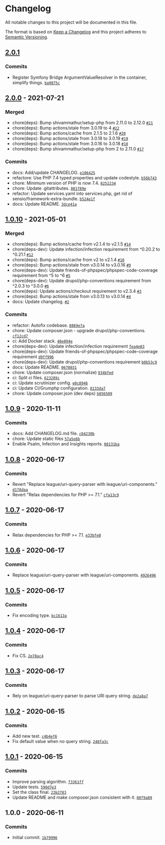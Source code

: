 # Changelog

All notable changes to this project will be documented in this file.

The format is based on [Keep a Changelog](https://keepachangelog.com/en/1.0.0/)
and this project adheres to [Semantic Versioning](https://semver.org/spec/v2.0.0.html).

## [2.0.1](https://github.com/loophp/unaltered-psr-http-message-bridge-bundle/compare/2.0.0...2.0.1)

### Commits

- Register Symfony Bridge ArgumentValueResolver in the container, simplify things. [`ba9875c`](https://github.com/loophp/unaltered-psr-http-message-bridge-bundle/commit/ba9875ce252a8dfe9c463fdcef2bf53b660e6de1)

## [2.0.0](https://github.com/loophp/unaltered-psr-http-message-bridge-bundle/compare/1.0.10...2.0.0) - 2021-07-21

### Merged

- chore(deps): Bump shivammathur/setup-php from 2.11.0 to 2.12.0 [`#21`](https://github.com/loophp/unaltered-psr-http-message-bridge-bundle/pull/21)
- chore(deps): Bump actions/stale from 3.0.19 to 4 [`#22`](https://github.com/loophp/unaltered-psr-http-message-bridge-bundle/pull/22)
- chore(deps): Bump actions/cache from 2.1.5 to 2.1.6 [`#20`](https://github.com/loophp/unaltered-psr-http-message-bridge-bundle/pull/20)
- chore(deps): Bump actions/stale from 3.0.18 to 3.0.19 [`#19`](https://github.com/loophp/unaltered-psr-http-message-bridge-bundle/pull/19)
- chore(deps): Bump actions/stale from 3.0.16 to 3.0.18 [`#18`](https://github.com/loophp/unaltered-psr-http-message-bridge-bundle/pull/18)
- chore(deps): Bump shivammathur/setup-php from 2 to 2.11.0 [`#17`](https://github.com/loophp/unaltered-psr-http-message-bridge-bundle/pull/17)

### Commits

- docs: Add/update CHANGELOG. [`e186425`](https://github.com/loophp/unaltered-psr-http-message-bridge-bundle/commit/e1864254ffe378f9db206979b4148a06574a8084)
- refactore: Use PHP 7.4 typed properties and update codestyle. [`b56b743`](https://github.com/loophp/unaltered-psr-http-message-bridge-bundle/commit/b56b743fa800c359f97a53215936c56a76f8455e)
- chore: Minimum version of PHP is now 7.4. [`8252234`](https://github.com/loophp/unaltered-psr-http-message-bridge-bundle/commit/8252234aa4355016546d712142b9f1a035fd15cf)
- chore: Update .gitattributes. [`801f89e`](https://github.com/loophp/unaltered-psr-http-message-bridge-bundle/commit/801f89e5825a6305a66c1c88857b38f89bc25ab9)
- refactor: Update services.yaml into services.php, get rid of sensio/framework-extra-bundle. [`b524e1f`](https://github.com/loophp/unaltered-psr-http-message-bridge-bundle/commit/b524e1fc3afe680c0ad535e33997a8019d39ba6a)
- docs: Update README. [`3dce41a`](https://github.com/loophp/unaltered-psr-http-message-bridge-bundle/commit/3dce41aad333be1ee07afd3cdbf83b2992707f0f)

## [1.0.10](https://github.com/loophp/unaltered-psr-http-message-bridge-bundle/compare/1.0.9...1.0.10) - 2021-05-01

### Merged

- chore(deps): Bump actions/cache from v2.1.4 to v2.1.5 [`#14`](https://github.com/loophp/unaltered-psr-http-message-bridge-bundle/pull/14)
- chore(deps-dev): Update infection/infection requirement from ^0.20.2 to ^0.21.1 [`#12`](https://github.com/loophp/unaltered-psr-http-message-bridge-bundle/pull/12)
- chore(deps): Bump actions/cache from v2 to v2.1.4 [`#10`](https://github.com/loophp/unaltered-psr-http-message-bridge-bundle/pull/10)
- chore(deps): Bump actions/stale from v3.0.14 to v3.0.16 [`#9`](https://github.com/loophp/unaltered-psr-http-message-bridge-bundle/pull/9)
- chore(deps-dev): Update friends-of-phpspec/phpspec-code-coverage requirement from ^5 to ^6 [`#5`](https://github.com/loophp/unaltered-psr-http-message-bridge-bundle/pull/5)
- chore(deps-dev): Update drupol/php-conventions requirement from ^2.0.3 to ^3.0.0 [`#6`](https://github.com/loophp/unaltered-psr-http-message-bridge-bundle/pull/6)
- chore(deps): Update actions/checkout requirement to v2.3.4 [`#3`](https://github.com/loophp/unaltered-psr-http-message-bridge-bundle/pull/3)
- chore(deps): Bump actions/stale from v3.0.13 to v3.0.14 [`#4`](https://github.com/loophp/unaltered-psr-http-message-bridge-bundle/pull/4)
- docs: Update changelog. [`#2`](https://github.com/loophp/unaltered-psr-http-message-bridge-bundle/pull/2)

### Commits

- refactor: Autofix codebase. [`8869e7a`](https://github.com/loophp/unaltered-psr-http-message-bridge-bundle/commit/8869e7af7099be4a7c7a9345685c8dcf0dbfc6c4)
- chore: Update composer.json - upgrade drupol/php-conventions. [`cf12cd7`](https://github.com/loophp/unaltered-psr-http-message-bridge-bundle/commit/cf12cd70b88b8918ef8a33642b5b733ea44f0d4d)
- ci: Add Docker stack. [`48e094e`](https://github.com/loophp/unaltered-psr-http-message-bridge-bundle/commit/48e094e5b7cb62cedc9cc253be92f286ee568f40)
- chore(deps-dev): Update infection/infection requirement [`fea4e03`](https://github.com/loophp/unaltered-psr-http-message-bridge-bundle/commit/fea4e034d44175b24b50e4ba15e1a8de250d7795)
- chore(deps-dev): Update friends-of-phpspec/phpspec-code-coverage requirement [`d9ff996`](https://github.com/loophp/unaltered-psr-http-message-bridge-bundle/commit/d9ff9968fc7f1169af9e753742f7514f15785e48)
- chore(deps-dev): Update drupol/php-conventions requirement [`b0b53c9`](https://github.com/loophp/unaltered-psr-http-message-bridge-bundle/commit/b0b53c9ab52f0e7187f61b056541c11020fb34c8)
- docs: Update README. [`0678031`](https://github.com/loophp/unaltered-psr-http-message-bridge-bundle/commit/06780313f26abbcc6928c3f3607fbe1462cac322)
- chore: Update composer.json (normalize) [`934bfed`](https://github.com/loophp/unaltered-psr-http-message-bridge-bundle/commit/934bfed0d92effe6618aa2c39b096fd4cb583a2b)
- ci: Split ci files. [`623289c`](https://github.com/loophp/unaltered-psr-http-message-bridge-bundle/commit/623289cafa7fe9d953e79393ae659d903777cadb)
- ci: Update scrutinizer config. [`e0c8946`](https://github.com/loophp/unaltered-psr-http-message-bridge-bundle/commit/e0c8946cd9bc3516a73488a3526ce439c14d25b6)
- ci: Update CI/Grumphp configuration. [`8133da7`](https://github.com/loophp/unaltered-psr-http-message-bridge-bundle/commit/8133da70823e8d6d446dd07a431872af982a8d98)
- chore: Update composer.json (dev deps) [`b856509`](https://github.com/loophp/unaltered-psr-http-message-bridge-bundle/commit/b856509ff1ed5c27ef57bbd401fce6fe6aa62a54)

## [1.0.9](https://github.com/loophp/unaltered-psr-http-message-bridge-bundle/compare/1.0.8...1.0.9) - 2020-11-11

### Commits

- docs: Add CHANGELOG.md file. [`c04230b`](https://github.com/loophp/unaltered-psr-http-message-bridge-bundle/commit/c04230b2d3b9d9f5a463dd1ffc8359d0afccb397)
- chore: Update static files [`57a5e6b`](https://github.com/loophp/unaltered-psr-http-message-bridge-bundle/commit/57a5e6b26e3e6a7f104211e7a95fbf2fefc5cd8b)
- Enable Psalm, Infection and Insights reports. [`08131ba`](https://github.com/loophp/unaltered-psr-http-message-bridge-bundle/commit/08131ba237aaeafde9c21d5309edcc04bc167d16)

## [1.0.8](https://github.com/loophp/unaltered-psr-http-message-bridge-bundle/compare/1.0.7...1.0.8) - 2020-06-17

### Commits

- Revert "Replace league/uri-query-parser with league/uri-components." [`d178daa`](https://github.com/loophp/unaltered-psr-http-message-bridge-bundle/commit/d178daae4d9fc494da86ade5ef7e205100285d87)
- Revert "Relax dependencies for PHP &gt;= 7.1." [`cfa13c9`](https://github.com/loophp/unaltered-psr-http-message-bridge-bundle/commit/cfa13c9c2ac13a24b5d1e1efcfdde1a8a153a6b2)

## [1.0.7](https://github.com/loophp/unaltered-psr-http-message-bridge-bundle/compare/1.0.6...1.0.7) - 2020-06-17

### Commits

- Relax dependencies for PHP &gt;= 7.1. [`e33bfe0`](https://github.com/loophp/unaltered-psr-http-message-bridge-bundle/commit/e33bfe02c5b4d79af55f0ffa0c2aedb2a86345aa)

## [1.0.6](https://github.com/loophp/unaltered-psr-http-message-bridge-bundle/compare/1.0.5...1.0.6) - 2020-06-17

### Commits

- Replace league/uri-query-parser with league/uri-components. [`4926496`](https://github.com/loophp/unaltered-psr-http-message-bridge-bundle/commit/4926496711668c895a0442029b459d613bb549ae)

## [1.0.5](https://github.com/loophp/unaltered-psr-http-message-bridge-bundle/compare/1.0.4...1.0.5) - 2020-06-17

### Commits

- Fix encoding type. [`bc1613a`](https://github.com/loophp/unaltered-psr-http-message-bridge-bundle/commit/bc1613a700e277f95d096a8d6ac5fb43a5c80405)

## [1.0.4](https://github.com/loophp/unaltered-psr-http-message-bridge-bundle/compare/1.0.3...1.0.4) - 2020-06-17

### Commits

- Fix CS. [`2e78ac4`](https://github.com/loophp/unaltered-psr-http-message-bridge-bundle/commit/2e78ac42d1c66134f368bc9f3f1f5cc2e95c4f1c)

## [1.0.3](https://github.com/loophp/unaltered-psr-http-message-bridge-bundle/compare/1.0.2...1.0.3) - 2020-06-17

### Commits

- Rely on league/uri-query-parser to parse URI query string. [`de2a8a7`](https://github.com/loophp/unaltered-psr-http-message-bridge-bundle/commit/de2a8a7ca5b83e70dfecfd946a545223835d15be)

## [1.0.2](https://github.com/loophp/unaltered-psr-http-message-bridge-bundle/compare/1.0.1...1.0.2) - 2020-06-15

### Commits

- Add new test. [`c4b4ef6`](https://github.com/loophp/unaltered-psr-http-message-bridge-bundle/commit/c4b4ef67f46dedee7cb7db8c063fae823038e7f1)
- Fix default value when no query string. [`248fa3c`](https://github.com/loophp/unaltered-psr-http-message-bridge-bundle/commit/248fa3ccb41b0bec1d51ba517ed3f52327ef3f4f)

## [1.0.1](https://github.com/loophp/unaltered-psr-http-message-bridge-bundle/compare/1.0.0...1.0.1) - 2020-06-15

### Commits

- Improve parsing algorithm. [`f3361ff`](https://github.com/loophp/unaltered-psr-http-message-bridge-bundle/commit/f3361ff85af9a41b1d670a5111a87b0f7d19dda7)
- Update tests. [`598d7e3`](https://github.com/loophp/unaltered-psr-http-message-bridge-bundle/commit/598d7e336ba10b193ccdc517f53dae768f15c0e1)
- Set the class final. [`23b2783`](https://github.com/loophp/unaltered-psr-http-message-bridge-bundle/commit/23b278356df9080948b25cf84cd3291af4adb471)
- Update README and make composer.json consistent with it. [`08f9a89`](https://github.com/loophp/unaltered-psr-http-message-bridge-bundle/commit/08f9a89836def8d30e451cccc1514b397b92b7a0)

## 1.0.0 - 2020-06-11

### Commits

- Initial commit. [`1b79996`](https://github.com/loophp/unaltered-psr-http-message-bridge-bundle/commit/1b7999600462f94e9cf1a679e5982ae24b333da6)

